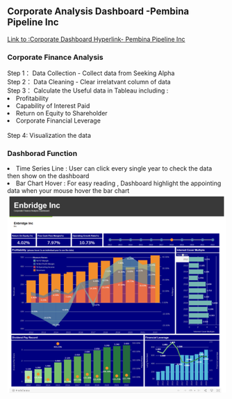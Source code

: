 <h2>Corporate Analysis Dashboard -Pembina Pipeline Inc</h2>

<a href="https://dndworkshop.github.io/tableau_pembina-pipeline-2012-2022/">Link to :Corporate Dashboard Hyperlink- Pembina Pipeline Inc</a><br>

<h3>Corporate Finance Analysis</h3>
Step 1： Data Collection - Collect data from Seeking Alpha <br>
Step 2： Data Cleaning - Clear irrelatvant column of data <br>
Step 3： Calculate the Useful data in Tableau including : <br>
<li>Profitability</li>
<li>Capability of Interest Paid</li>
<li>Return on Equity to Shareholder</li>
<li>Corporate Financial Leverage</li><br>
Step 4: Visualization the data <br>

<h3>Dashborad Function</h3>
<li>Time Series Line : User can click every single year to check the data then show on the dashboard</li>
<li>Bar Chart Hover : For easy reading , Dashboard highlight the appointing data when your mouse hover the bar chart</li>

<img src="https://github.com/arshouinvest/corporate_analysis/blob/main/dashboard.png">
